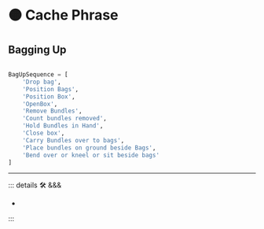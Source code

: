 # 🟠 <move>Cache Phrase</move>

## Bagging Up

```py

BagUpSequence = [
    'Drop bag',
    'Position Bags',
    'Position Box',
    'OpenBox',
    'Remove Bundles',
    'Count bundles removed',
    'Hold Bundles in Hand',
    'Close box',
    'Carry Bundles over to bags',
    'Place bundles on ground beside Bags',
    'Bend over or kneel or sit beside bags'
]

```

---

<!-- =================================================== -->
<!-- =================================================== -->
<!-- =================================================== -->
<!-- =================================================== -->
<!-- =================================================== -->
::: details 🛠 <dev>&&&</dev>

-

:::
